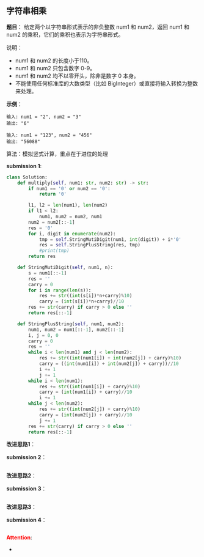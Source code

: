 ## 字符串相乘
**题目**：
给定两个以字符串形式表示的非负整数 num1 和 num2，返回 num1 和 num2 的乘积，它们的乘积也表示为字符串形式。

说明：

- num1 和 num2 的长度小于110。
- num1 和 num2 只包含数字 0-9。
- num1 和 num2 均不以零开头，除非是数字 0 本身。
- 不能使用任何标准库的大数类型（比如 BigInteger）或直接将输入转换为整数来处理。


**示例**：
```
输入: num1 = "2", num2 = "3"
输出: "6"
```
```
输入: num1 = "123", num2 = "456"
输出: "56088"
```

算法：模拟竖式计算，重点在于进位的处理

**submission 1**:
```python
class Solution:
    def multiply(self, num1: str, num2: str) -> str:
        if num1 == '0' or num2 == '0':
            return '0'

        l1, l2 = len(num1), len(num2)
        if l1 < l2:
            num1, num2 = num2, num1
        num2 = num2[::-1]
        res = '0'
        for i, digit in enumerate(num2):
            tmp = self.StringMutiDigit(num1, int(digit)) + i*'0'
            res = self.StringPlusString(res, tmp)
            #print(tmp)
        return res

    def StringMutiDigit(self, num1, n):
        s = num1[::-1]
        res = ''
        carry = 0
        for i in range(len(s)):
            res += str((int(s[i])*n+carry)%10)
            carry = (int(s[i])*n+carry)//10
        res += str(carry) if carry > 0 else ''
        return res[::-1]

    def StringPlusString(self, num1, num2):
        num1, num2 = num1[::-1], num2[::-1]
        i, j = 0, 0
        carry = 0
        res = ''
        while i < len(num1) and j < len(num2):
            res += str((int(num1[i]) + int(num2[j]) + carry)%10)
            carry = ((int(num1[i]) + int(num2[j]) + carry))//10
            i += 1
            j += 1
        while i < len(num1):
            res += str((int(num1[i]) + carry)%10)
            carry = (int(num1[i]) + carry)//10
            i += 1
        while j < len(num2):
            res += str((int(num2[j]) + carry)%10)
            carry = (int(num2[j]) + carry)//10
            j += 1
        res += str(carry) if carry > 0 else ''
        return res[::-1]
```


**改进思路1**：


**submission 2**：
```python

```


**改进思路2**：

**submission 3**：
```python

```


**改进思路3**：

**submission 4**：
```python

```


<font color="#FF0000">**Attention**</font>:

- 
